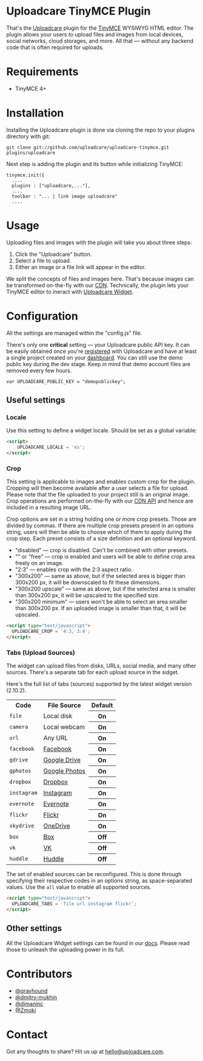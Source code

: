 # Uploadcare TinyMCE Plugin

That's the [Uploadcare][1] plugin for the [TinyMCE][2] WYSIWYG HTML editor.
The plugin allows your users to upload files and images
from local devices, social networks, cloud storages, and more.
All that — without any backend code that is often required for uploads.

# Requirements

* TinyMCE 4+

# Installation

Installing the Uploadcare plugin is done via cloning
the repo to your plugins directory with git:

    git clone git://github.com/uploadcare/uploadcare-tinymce.git plugins/uploadcare

Next step is adding the plugin and its button
while initializing TinyMCE:

    tinymce.init({
      ....
      plugins : ["uploadcare,..."],
      ....
      toolbar : "... | link image uploadcare"
      ....
# Usage

Uploading files and images with the plugin
will take you about three steps:

1. Click the "Uploadcare" button.
2. Select a file to upload.
3. Either an image or a file link will appear in the editor.

We split the concepts of files and images here.
That's because images can be transformed on-the-fly
with our [CDN](https://uploadcare.com/documentation/cdn/).
Technically, the plugin lets your TinyMCE editor to
ineract with [Uploadcare Widget](https://uploadcare.com/documentation/widget/).

# Configuration

All the settings are managed within the "config.js" file.

There's only one **critical** setting — your
Uploadcare public API key. It can be easily obtained
once you're [registered](https://uploadcare.com/documentation/)
with Uploadcare and have at least a single project
created on your [dashboard](https://uploadcare.com/dashboard/).
You can still use the demo public key during the dev stage.
Keep in mind that demo account files are removed every few hours.

    var UPLOADCARE_PUBLIC_KEY = "demopublickey";

## Useful settings

### Locale
Use this setting to define a widget locale.
Should be set as a global variable:

```html
<script>
    UPLOADCARE_LOCALE = 'es';
</script>
```

### Crop
This setting is applicable to images and
enables custom crop for the plugin.
Cropping will then become available after a user
selects a file for upload.
Please note that the file uploaded to your project
still is an original image. Crop operations are performed
on-the-fly with our 
[CDN API](https://uploadcare.com/documentation/cdn/)
and hence are included in a resulting image URL.

Crop options are set in a string holding one or more
crop presets. Those are divided by commas.
If there are multiple crop presets present in an options
string, users will then be able to choose which of
them to apply during the crop step.
Each preset consists of a size definition and an optional keyword.

- "disabled" — crop is disabled. Can't be combined with other presets.
- "" or "free" — crop is enabled and users will be able to
  define crop area freely on an image.
- "2:3" — enables crop with the 2:3 aspect ratio.
- "300x200" — same as above, but if the selected area is bigger than 300x200 px,
  it will be downscaled to fit these dimensions.
- "300x200 upscale" — same as above, but if the selected area is smaller than
  300x200 px, it will be upscaled to the specified size.
- "300x200 minimum" — users won't be able to select an area smaller than 300x200 px.
  If an uploaded image is smaller than that, it will be upscaled.

```html
<script type="text/javascript">
  UPLOADCARE_CROP = '4:3, 3:4';
</script>
```

### Tabs (Upload Sources)
The widget can upload files from disks, URLs, social media,
and many other sources. There's a separate tab for each
upload source in the sidget.

Here's the full list of tabs (sources) supported by
the latest widget version (2.10.2).

<table class="reference">
  <tr>
    <th>Code</th>
    <th>File Source</th>
    <th>Default</th>
  </tr>
  <tr>
    <td><code>file</code></td>
    <td>Local disk</td>
    <th>On</th>
  </tr>
  <tr>
    <td><code>camera</code></td>
    <td>Local webcam</td>
    <th>On</th>
  </tr>
  <tr>
    <td><code>url</code></td>
    <td>Any URL</td>
    <th>On</th>
  </tr>
  <tr>
    <td><code>facebook</code></td>
    <td><a href="https://www.facebook.com/">Facebook</a></td>
    <th>On</th>
  </tr>
  <tr>
    <td><code>gdrive</code></td>
    <td><a href="https://drive.google.com/">Google Drive</a></td>
    <th>On</th>
  </tr>
  <tr>
    <td><code>gphotos</code></td>
    <td><a href="https://photos.google.com/">Google Photos</a></td>
    <th>On</th>
  </tr>
  <tr>
    <td><code>dropbox</code></td>
    <td><a href="https://www.dropbox.com/">Dropbox</a></td>
    <th>On</th>
  </tr>
  <tr>
    <td><code>instagram</code></td>
    <td><a href="http://instagram.com/">Instagram</a></td>
    <th>On</th>
  </tr>
  <tr>
    <td><code>evernote</code></td>
    <td><a href="http://evernote.com/">Evernote</a></td>
    <th>On</th>
  </tr>
  <tr>
    <td><code>flickr</code></td>
    <td><a href="https://www.flickr.com/">Flickr</a></td>
    <th>On</th>
  </tr>
  <tr>
    <td><code>skydrive</code></td>
    <td><a href="https://onedrive.live.com/">OneDrive</a></td>
    <th>On</th>
  </tr>
  <tr>
    <td><code>box</code></td>
    <td><a href="https://www.box.com/">Box</a></td>
    <th>Off</th>
  </tr>
  <tr>
    <td><code>vk</code></td>
    <td><a href="http://vk.com/">VK</a></td>
    <th>Off</th>
  </tr>
  <tr>
    <td><code>huddle</code></td>
    <td><a href="https://www.huddle.com/">Huddle</a></td>
    <th>Off</th>
  </tr>
</table>

The set of enabled sources can be reconfigured.
This is done through specifying their respective 
codes in an options string, as space-separated values.
Use the `all` value to enable all supported sources.

```html
<script type="text/javascript">
  UPLOADCARE_TABS = 'file url instagram flickr';
</script>
```

## Other settings

All the Uploadcare Widget settings can be found in our [docs][4].
Please read those to unleash the uploading power in its full.

# Contributors

* [@grayhound](https://github.com/grayhound)
* [@dmitry-mukhin](https://github.com/dmitry-mukhin)
* [@dimaninc](https://github.com/dimaninc)
* [@Zmoki](https://github.com/Zmoki)

# Contact

Got any thoughts to share? Hit us up at
[hello@uploadcare.com](mailto:hello@uploadcare.com).

[1]: https://uploadcare.com/
[2]: http://www.tinymce.com/
[3]: https://uploadcare.com/documentation/widget/#crop
[4]: https://uploadcare.com/documentation/widget/#configuration
